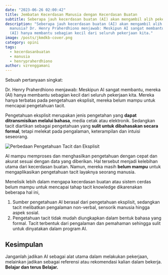 ```yaml
---
date: "2023-06-26 02:00:42"
title: Jembatan Kecerdasan Manusia dengan Kecerdasan Buatan
subtitle: Seberapa jauh kecerdasan buatan (AI) akan mengambil alih pekerjaan manusia?
description: "Seberapa jauh kecerdasan buatan (AI) akan mengambil alih pekerjaan
  manusia? Dr. Henry Praherdhiono menjawab: Meskipun AI sangat membantu, mereka
  (AI) hanya membantu sebagian kecil dari seluruh pekerjaan kita."
image: /posts/jkmdkb-cover.png
category: opini
tags:
  - kecerdasanbuatan
  - manusia
  - henrypraherdhiono
author: vzrenggamani
---
```

Sebuah pertanyaan singkat: 

Dr. Henry Praherdhiono menjawab:
Meskipun AI sangat membantu, mereka (AI) hanya membantu sebagian kecil dari seluruh pekerjaan kita. Mereka hanya terbatas pada pengetahuan eksplisit, mereka belum mampu untuk mencapai pengetahuan tacit.

Pengetahuan eksplisit merupakan jenis pengetahan yang **dapat ditransmisikan melalui bahasa**, media cetak atau elektronik. Sedangkan tacit diartikan sebagai pengetahuan yang **sulit untuk dibahasakan secara formal**, tetapi melekat pada pengalaman, keterampilan dan intuisi seseorang.

![Perbedaan Pengetahuan Tacit dan Eksplisit](/posts/ai-05.png "Perbedaan Pengetahuan Tacit dan Eksplisit")

AI mampu memproses dan menghasilkan pengetahuan dengan cepat dan akurat sesuai dengan data yang diberikan. Hal tersebut menjadi kelebihan utama dari kecerdasan buatan. Namun, mereka masih **belum mampu** untuk mengaplikasikan pengetahuan tacit layaknya seorang manusia.

Menelisik lebih dalam mengapa kecerdasan buatan atau sistem cerdas belum mampu untuk mencapai tahap tacit knowledge dikarenakan beberapa hal ini,

1. Sumber pengetahuan AI berasal dari pengetahuan eksplisit, sedangkan tacit melibatkan pengalaman non-verbal, sensorik manusia hingga aspek sosial.
2. Pengetahuan tacit tidak mudah diungkapkan dalam bentuk bahasa yang formal. Tacit terbentuk dari pengalaman dan pemahaman sehingga sulit untuk dinyatakan dalam program AI.

## Kesimpulan

Janganlah jadikan AI sebagai alat utama dalam melakukan pekerjaan, melainkan jadikan sebagai referensi atau rekomendasi kalian dalam bekerja. **Belajar dan terus Belajar.**